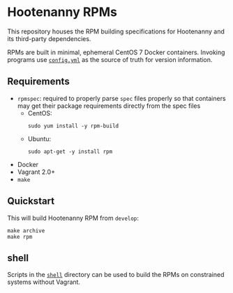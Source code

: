 # Hootenanny RPMs

This repository houses the RPM building specifications for Hootenanny and its
third-party dependencies.

RPMs are built in minimal, ephemeral CentOS 7 Docker containers.  Invoking programs
use [`config.yml`](./doc/config.md) as the source of truth for version information.


## Requirements

* `rpmspec`: required to properly parse `spec` files properly so that
  containers may get their package requirements directly from the spec
  files
  * CentOS:
    ```
    sudo yum install -y rpm-build
    ```
  * Ubuntu:
    ```
    sudo apt-get -y install rpm
    ```
* Docker
* Vagrant 2.0+
* `make`

## Quickstart

This will build Hootenanny RPM from `develop`:

```
make archive
make rpm
```

## shell

Scripts in the [`shell`](./shell) directory can be used to build the RPMs
on constrained systems without Vagrant.
